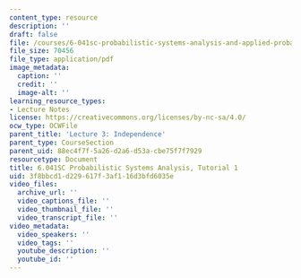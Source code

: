 ```yaml
---
content_type: resource
description: ''
draft: false
file: /courses/6-041sc-probabilistic-systems-analysis-and-applied-probability-fall-2013/3f8bbcd1d229617f3af116d3bfd6035e_MIT6_041SCF13_tut01.pdf
file_size: 70456
file_type: application/pdf
image_metadata:
  caption: ''
  credit: ''
  image-alt: ''
learning_resource_types:
- Lecture Notes
license: https://creativecommons.org/licenses/by-nc-sa/4.0/
ocw_type: OCWFile
parent_title: 'Lecture 3: Independence'
parent_type: CourseSection
parent_uid: 88ec4f7f-5a26-d2a6-d53a-cbe75f7f7929
resourcetype: Document
title: 6.041SC Probabilistic Systems Analysis, Tutorial 1
uid: 3f8bbcd1-d229-617f-3af1-16d3bfd6035e
video_files:
  archive_url: ''
  video_captions_file: ''
  video_thumbnail_file: ''
  video_transcript_file: ''
video_metadata:
  video_speakers: ''
  video_tags: ''
  youtube_description: ''
  youtube_id: ''
---
```

